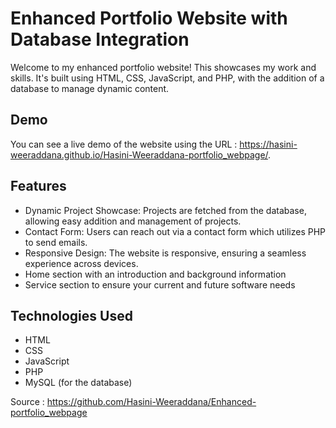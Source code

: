# Enhanced Portfolio Website with Database Integration

Welcome to my enhanced portfolio website! This showcases my work and skills. It's built using HTML, CSS, JavaScript, and PHP, with the addition of a database to manage dynamic content.

## Demo
You can see a live demo of the website using the URL : https://hasini-weeraddana.github.io/Hasini-Weeraddana-portfolio_webpage/.

## Features

- Dynamic Project Showcase: Projects are fetched from the database, allowing easy addition and management of projects.
- Contact Form: Users can reach out via a contact form which utilizes PHP to send emails.
- Responsive Design: The website is responsive, ensuring a seamless experience across devices.
- Home section with an introduction and background information
- Service section to ensure your current and future software needs

## Technologies Used

- HTML
- CSS
- JavaScript
- PHP
- MySQL (for the database)

Source : https://github.com/Hasini-Weeraddana/Enhanced-portfolio_webpage

